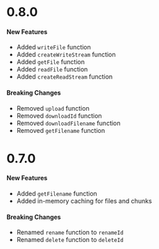 # 0.8.0

#### New Features

- Added `writeFile` function
- Added `createWriteStream` function
- Added `getFile` function
- Added `readFile` function
- Added `createReadStream` function

#### Breaking Changes

- Removed `upload` function
- Removed `downloadId` function
- Removed `downloadFilename` function
- Removed `getFilename` function

# 0.7.0

#### New Features

- Added `getFilename` function
- Added in-memory caching for files and chunks

#### Breaking Changes

- Renamed `rename` function to `renameId`
- Renamed `delete` function to `deleteId`
